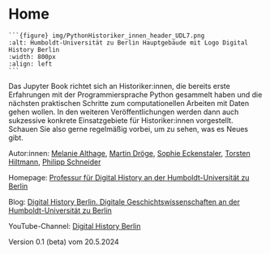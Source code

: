 # Home

````{div} full-width
```{figure} img/PythonHistoriker_innen_header_UDL7.png
:alt: Humboldt-Universität zu Berlin Hauptgebäude mit Logo Digital History Berlin
:width: 800px
:align: left
```
````

Das Jupyter Book richtet sich an Historiker:innen, die bereits erste Erfahrungen mit der Programmiersprache Python gesammelt haben und die nächsten praktischen Schritte zum computationellen Arbeiten mit Daten gehen wollen. In den weiteren Veröffentlichungen werden dann auch sukzessive konkrete Einsatzgebiete für Historiker:innen vorgestellt. Schauen Sie also gerne regelmäßig vorbei, um zu sehen, was es Neues gibt.

Autor:innen: [Melanie Althage](https://www.geschichte.hu-berlin.de/de/bereiche-und-lehrstuehle/digital-history/personen/althage), [Martin Dröge](https://www.geschichte.hu-berlin.de/de/bereiche-und-lehrstuehle/digital-history/personen/dr-martin-droege), [Sophie Eckenstaler](https://www.geschichte.hu-berlin.de/de/bereiche-und-lehrstuehle/digital-history/personen/sophie-eckenstaler), [Torsten Hiltmann](https://www.geschichte.hu-berlin.de/de/bereiche-und-lehrstuehle/digital-history/personen/torsten-hiltmann), [Philipp Schneider](https://www.geschichte.hu-berlin.de/de/bereiche-und-lehrstuehle/digital-history/personen/philipp-schneider-m-a)

Homepage: [Professur für Digital History an der Humboldt-Universität zu Berlin](https://www.geschichte.hu-berlin.de/de/bereiche-und-lehrstuehle/digital-history)

Blog: [Digital History Berlin. Digitale Geschichtswissenschaften an der Humboldt-Universität zu Berlin](https://dhistory.hypotheses.org/)

YouTube-Channel: [Digital History Berlin](https://www.youtube.com/channel/UCp2E__culOIiZTok5WRh7lQ)

Version 0.1 (beta) vom 20.5.2024
